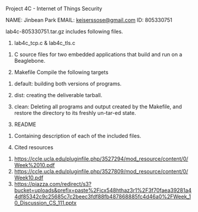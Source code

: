 Project 4C - Internet of Things Security

NAME: Jinbean Park
EMAIL: keiserssose@gmail.com
ID: 805330751

lab4c-805330751.tar.gz includes following files.

1. lab4c_tcp.c & lab4c_tls.c
1) C source files for two embedded applications that build and run on a Beaglebone.

2. Makefile
Compile the following targets

1) default: building both versions of programs.

2) dist: creating the deliverable tarball.

3) clean: Deleting all programs and output created by the Makefile,
          and restore the directory to its freshly un-tar-ed state.

3. README
1) Containing description of each of the included files.

4. Cited resources
1) https://ccle.ucla.edu/pluginfile.php/3527294/mod_resource/content/0/Week%2010.pdf
2) https://ccle.ucla.edu/pluginfile.php/3527809/mod_resource/content/0/Week10.pdf
3) https://piazza.com/redirect/s3?bucket=uploads&prefix=paste%2Ficx548hthaz3r1%2F3f70faea39281a44df85342c9c25685c7c2beec3fdf88fb487868885fc4d46a0%2FWeek_10_Discussion_CS_111.pptx
